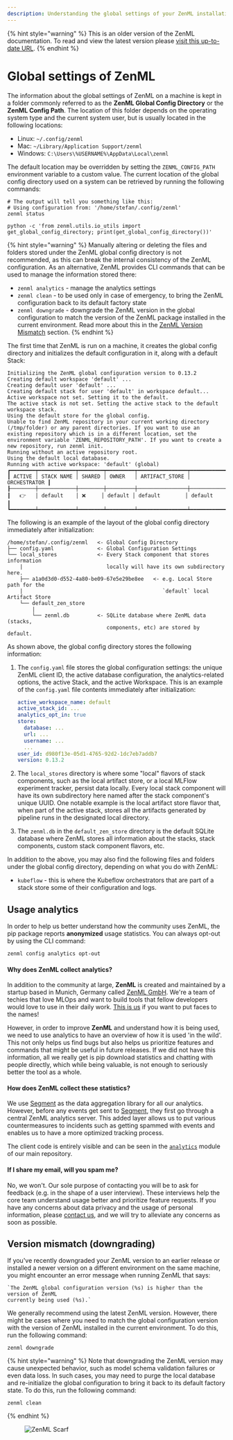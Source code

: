 ```yaml
---
description: Understanding the global settings of your ZenML installation.
---
```


{% hint style="warning" %}
This is an older version of the ZenML documentation. To read and view the latest version please [visit this up-to-date URL](https://docs.zenml.io).
{% endhint %}


# Global settings of ZenML

The information about the global settings of ZenML on a machine is kept in a folder commonly referred to as the **ZenML Global Config Directory** or the **ZenML Config Path**. The location of this folder depends on the operating system type and the current system user, but is usually located in the following locations:

* Linux: `~/.config/zenml`
* Mac: `~/Library/Application Support/zenml`
* Windows: `C:\Users\%USERNAME%\AppData\Local\zenml`

The default location may be overridden by setting the `ZENML_CONFIG_PATH` environment variable to a custom value. The current location of the global config directory used on a system can be retrieved by running the following commands:

```shell
# The output will tell you something like this:
# Using configuration from: '/home/stefan/.config/zenml'
zenml status

python -c 'from zenml.utils.io_utils import get_global_config_directory; print(get_global_config_directory())'
```

{% hint style="warning" %}
Manually altering or deleting the files and folders stored under the ZenML global config directory is not recommended, as this can break the internal consistency of the ZenML configuration. As an alternative, ZenML provides CLI commands that can be used to manage the information stored there:

* `zenml analytics` - manage the analytics settings
* `zenml clean` - to be used only in case of emergency, to bring the ZenML configuration back to its default factory state
* `zenml downgrade` - downgrade the ZenML version in the global configuration to match the version of the ZenML package installed in the current environment. Read more about this in the [ZenML Version Mismatch](global-settings-of-zenml.md#version-mismatch-downgrading) section.
{% endhint %}

The first time that ZenML is run on a machine, it creates the global config directory and initializes the default configuration in it, along with a default Stack:

```
Initializing the ZenML global configuration version to 0.13.2
Creating default workspace 'default' ...
Creating default user 'default' ...
Creating default stack for user 'default' in workspace default...
Active workspace not set. Setting it to the default.
The active stack is not set. Setting the active stack to the default workspace stack.
Using the default store for the global config.
Unable to find ZenML repository in your current working directory (/tmp/folder) or any parent directories. If you want to use an existing repository which is in a different location, set the environment variable 'ZENML_REPOSITORY_PATH'. If you want to create a new repository, run zenml init.
Running without an active repository root.
Using the default local database.
Running with active workspace: 'default' (global)
┏━━━━━━━━┯━━━━━━━━━━━━┯━━━━━━━━┯━━━━━━━━━┯━━━━━━━━━━━━━━━━┯━━━━━━━━━━━━━━┓
┃ ACTIVE │ STACK NAME │ SHARED │ OWNER   │ ARTIFACT_STORE │ ORCHESTRATOR ┃
┠────────┼────────────┼────────┼─────────┼────────────────┼──────────────┨
┃   👉   │ default    │ ❌     │ default │ default        │ default      ┃
┗━━━━━━━━┷━━━━━━━━━━━━┷━━━━━━━━┷━━━━━━━━━┷━━━━━━━━━━━━━━━━┷━━━━━━━━━━━━━━┛
```

The following is an example of the layout of the global config directory immediately after initialization:

```
/home/stefan/.config/zenml   <- Global Config Directory
├── config.yaml              <- Global Configuration Settings
└── local_stores             <- Every Stack component that stores information 
    |                           locally will have its own subdirectory here.              
    ├── a1a0d3d0-d552-4a80-be09-67e5e29be8ee   <- e.g. Local Store path for the 
    |                                             `default` local Artifact Store                                           
    └── default_zen_store
        |
        └── zenml.db         <- SQLite database where ZenML data (stacks, 
                                components, etc) are stored by default.
```

As shown above, the global config directory stores the following information:

1.  The `config.yaml` file stores the global configuration settings: the unique ZenML client ID, the active database configuration, the analytics-related options, the active Stack, and the active Workspace. This is an example of the `config.yaml` file contents immediately after initialization:

    ```yaml
    active_workspace_name: default
    active_stack_id: ...
    analytics_opt_in: true
    store:
      database: ...
      url: ...
      username: ...
      ...
    user_id: d980f13e-05d1-4765-92d2-1dc7eb7addb7
    version: 0.13.2
    ```
2. The `local_stores` directory is where some "local" flavors of stack components, such as the local artifact store, or a local MLFlow experiment tracker, persist data locally. Every local stack component will have its own subdirectory here named after the stack component's unique UUID. One notable example is the local artifact store flavor that, when part of the active stack, stores all the artifacts generated by pipeline runs in the designated local directory.
3. The `zenml.db` in the `default_zen_store` directory is the default SQLite database where ZenML stores all information about the stacks, stack components, custom stack component flavors, etc.

In addition to the above, you may also find the following files and folders under the global config directory, depending on what you do with ZenML:

* `kubeflow` - this is where the Kubeflow orchestrators that are part of a stack store some of their configuration and logs.

## Usage analytics

In order to help us better understand how the community uses ZenML, the pip package reports **anonymized** usage statistics. You can always opt-out by using the CLI command:

```bash
zenml config analytics opt-out
```

#### Why does ZenML collect analytics? <a href="#motivation" id="motivation"></a>

In addition to the community at large, **ZenML** is created and maintained by a startup based in Munich, Germany called [ZenML GmbH](https://zenml.io). We're a team of techies that love MLOps and want to build tools that fellow developers would love to use in their daily work. [This is us](https://zenml.io/company#CompanyTeam) if you want to put faces to the names!

However, in order to improve **ZenML** and understand how it is being used, we need to use analytics to have an overview of how it is used 'in the wild'. This not only helps us find bugs but also helps us prioritize features and commands that might be useful in future releases. If we did not have this information, all we really get is pip download statistics and chatting with people directly, which while being valuable, is not enough to seriously better the tool as a whole.

#### How does ZenML collect these statistics? <a href="#implementation" id="implementation"></a>

We use [Segment](https://segment.com) as the data aggregation library for all our analytics. However, before any events get sent to [Segment](https://segment.com), they first go through a central ZenML analytics server. This added layer allows us to put various countermeasures to incidents such as getting spammed with events and enables us to have a more optimized tracking process.

The client code is entirely visible and can be seen in the [`analytics`](https://github.com/zenml-io/zenml/tree/main/src/zenml/analytics) module of our main repository.

#### If I share my email, will you spam me?

No, we won't. Our sole purpose of contacting you will be to ask for feedback (e.g. in the shape of a user interview). These interviews help the core team understand usage better and prioritize feature requests. If you have any concerns about data privacy and the usage of personal information, please [contact us](mailto:support@zenml.io), and we will try to alleviate any concerns as soon as possible.

## Version mismatch (downgrading)

If you've recently downgraded your ZenML version to an earlier release or installed a newer version on a different environment on the same machine, you might encounter an error message when running ZenML that says:

```shell
`The ZenML global configuration version (%s) is higher than the version of ZenML 
currently being used (%s).`
```

We generally recommend using the latest ZenML version. However, there might be cases where you need to match the global configuration version with the version of ZenML installed in the current environment. To do this, run the following command:

```shell
zenml downgrade
```

{% hint style="warning" %}
Note that downgrading the ZenML version may cause unexpected behavior, such as model schema validation failures or even data loss. In such cases, you may need to purge the local database and re-initialize the global configuration to bring it back to its default factory state. To do this, run the following command:

```shell
zenml clean
```
{% endhint %}

<figure><img src="https://static.scarf.sh/a.png?x-pxid=f0b4f458-0a54-4fcd-aa95-d5ee424815bc" alt="ZenML Scarf"><figcaption></figcaption></figure>

